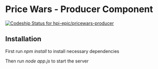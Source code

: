 # Price Wars - Producer Component

[ ![Codeship Status for hpi-epic/pricewars-producer](https://app.codeship.com/projects/0328e450-88c6-0134-e3d6-7213830b2f8c/status?branch=master)](https://app.codeship.com/projects/184016)

## Installation 
First run *npm install* to install necessary dependencies

Then run *node app.js* to start the server 
